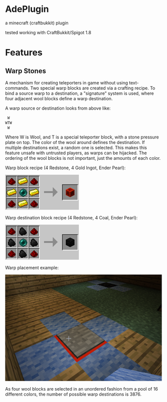 AdePlugin
=========

a minecraft (craftbukkit) plugin

tested working with CraftBukkit/Spigot 1.8

Features
========

Warp Stones
-----------
A mechanism for creating teleporters in game without using text-commands. Two special warp blocks are created via a crafting recipe. To bind a source warp to a destination, a "signature" system is used, where four adjacent wool blocks define a warp destination.

A warp source or destination looks from above like:
```
 W
WTW
 W
```
Where W is Wool, and T is a special teleporter block, with a stone pressure plate on top. The color of the wool around defines the destination. If multiple destinations exist, a random one is selected. This makes this feature unsafe with untrusted players, as warps can be hijacked. The ordering of the wool blocks is not important, just the amounts of each color.

Warp block recipe (4 Redstone, 4 Gold Ingot, Ender Pearl):

![Warp teleporter recipe](/images/warp_source_recipe.png)

Warp destination block recipe (4 Redstone, 4 Coal, Ender Pearl):

![Warp destination recipe](/images/warp_destination_recipe.png)

Warp placement example:

![Warp teleporter recipe](/images/warp_example.png)

As four wool blocks are selected in an unordered fashion from a pool of 16 different colors, the number of possible warp destinations is 3876.
